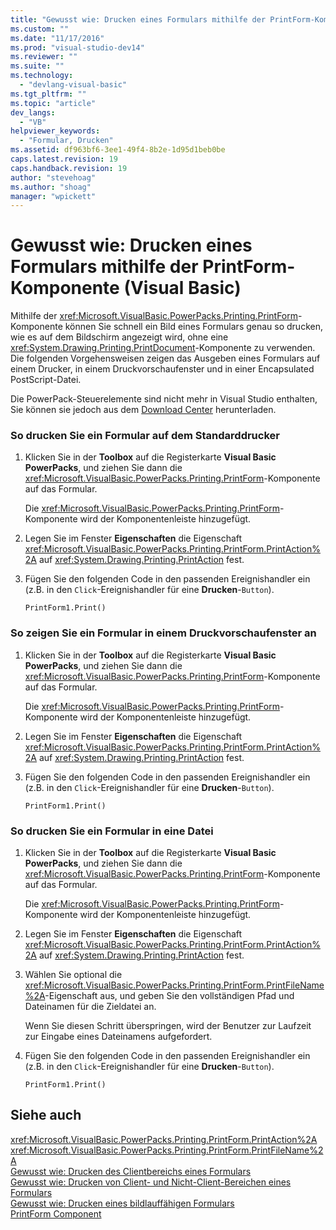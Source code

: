 ```yaml
---
title: "Gewusst wie: Drucken eines Formulars mithilfe der PrintForm-Komponente (Visual Basic) | Microsoft Docs"
ms.custom: ""
ms.date: "11/17/2016"
ms.prod: "visual-studio-dev14"
ms.reviewer: ""
ms.suite: ""
ms.technology: 
  - "devlang-visual-basic"
ms.tgt_pltfrm: ""
ms.topic: "article"
dev_langs: 
  - "VB"
helpviewer_keywords: 
  - "Formular, Drucken"
ms.assetid: df963bf6-3ee1-49f4-8b2e-1d95d1beb0be
caps.latest.revision: 19
caps.handback.revision: 19
author: "stevehoag"
ms.author: "shoag"
manager: "wpickett"
---
```

# Gewusst wie: Drucken eines Formulars mithilfe der PrintForm-Komponente (Visual Basic)
Mithilfe der <xref:Microsoft.VisualBasic.PowerPacks.Printing.PrintForm>\-Komponente können Sie schnell ein Bild eines Formulars genau so drucken, wie es auf dem Bildschirm angezeigt wird, ohne eine <xref:System.Drawing.Printing.PrintDocument>\-Komponente zu verwenden. Die folgenden Vorgehensweisen zeigen das Ausgeben eines Formulars auf einem Drucker, in einem Druckvorschaufenster und in einer Encapsulated PostScript\-Datei.  
  
 Die PowerPack\-Steuerelemente sind nicht mehr in Visual Studio enthalten, Sie können sie jedoch aus dem [Download Center](http://www.microsoft.com/en-us/download/details.aspx?id=25169) herunterladen.  
  
### So drucken Sie ein Formular auf dem Standarddrucker  
  
1.  Klicken Sie in der **Toolbox** auf die Registerkarte **Visual Basic PowerPacks**, und ziehen Sie dann die <xref:Microsoft.VisualBasic.PowerPacks.Printing.PrintForm>\-Komponente auf das Formular.  
  
     Die <xref:Microsoft.VisualBasic.PowerPacks.Printing.PrintForm>\-Komponente wird der Komponentenleiste hinzugefügt.  
  
2.  Legen Sie im Fenster **Eigenschaften** die Eigenschaft <xref:Microsoft.VisualBasic.PowerPacks.Printing.PrintForm.PrintAction%2A> auf <xref:System.Drawing.Printing.PrintAction> fest.  
  
3.  Fügen Sie den folgenden Code in den passenden Ereignishandler ein \(z.B. in den `Click`\-Ereignishandler für eine **Drucken**\-`Button`\).  
  
    ```  
    PrintForm1.Print()  
    ```  
  
### So zeigen Sie ein Formular in einem Druckvorschaufenster an  
  
1.  Klicken Sie in der **Toolbox** auf die Registerkarte **Visual Basic PowerPacks**, und ziehen Sie dann die <xref:Microsoft.VisualBasic.PowerPacks.Printing.PrintForm>\-Komponente auf das Formular.  
  
     Die <xref:Microsoft.VisualBasic.PowerPacks.Printing.PrintForm>\-Komponente wird der Komponentenleiste hinzugefügt.  
  
2.  Legen Sie im Fenster **Eigenschaften** die Eigenschaft <xref:Microsoft.VisualBasic.PowerPacks.Printing.PrintForm.PrintAction%2A> auf <xref:System.Drawing.Printing.PrintAction> fest.  
  
3.  Fügen Sie den folgenden Code in den passenden Ereignishandler ein \(z.B. in den `Click`\-Ereignishandler für eine **Drucken**\-`Button`\).  
  
    ```  
    PrintForm1.Print()  
    ```  
  
### So drucken Sie ein Formular in eine Datei  
  
1.  Klicken Sie in der **Toolbox** auf die Registerkarte **Visual Basic PowerPacks**, und ziehen Sie dann die <xref:Microsoft.VisualBasic.PowerPacks.Printing.PrintForm>\-Komponente auf das Formular.  
  
     Die <xref:Microsoft.VisualBasic.PowerPacks.Printing.PrintForm>\-Komponente wird der Komponentenleiste hinzugefügt.  
  
2.  Legen Sie im Fenster **Eigenschaften** die Eigenschaft <xref:Microsoft.VisualBasic.PowerPacks.Printing.PrintForm.PrintAction%2A> auf <xref:System.Drawing.Printing.PrintAction> fest.  
  
3.  Wählen Sie optional die <xref:Microsoft.VisualBasic.PowerPacks.Printing.PrintForm.PrintFileName%2A>\-Eigenschaft aus, und geben Sie den vollständigen Pfad und Dateinamen für die Zieldatei an.  
  
     Wenn Sie diesen Schritt überspringen, wird der Benutzer zur Laufzeit zur Eingabe eines Dateinamens aufgefordert.  
  
4.  Fügen Sie den folgenden Code in den passenden Ereignishandler ein \(z.B. in den `Click`\-Ereignishandler für eine **Drucken**\-`Button`\).  
  
    ```  
    PrintForm1.Print()  
    ```  
  
## Siehe auch  
 <xref:Microsoft.VisualBasic.PowerPacks.Printing.PrintForm.PrintAction%2A>   
 <xref:Microsoft.VisualBasic.PowerPacks.Printing.PrintForm.PrintFileName%2A>   
 [Gewusst wie: Drucken des Clientbereichs eines Formulars](../../../visual-basic/developing-apps/printing/how-to-print-the-client-area-of-a-form.md)   
 [Gewusst wie: Drucken von Client\- und Nicht\-Client\-Bereichen eines Formulars](../../../visual-basic/developing-apps/printing/how-to-print-client-and-non-client-areas-of-a-form.md)   
 [Gewusst wie: Drucken eines bildlauffähigen Formulars](../../../visual-basic/developing-apps/printing/how-to-print-a-scrollable-form.md)   
 [PrintForm Component](../../../visual-basic/developing-apps/printing/printform-component.md)